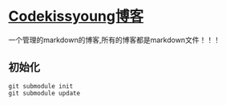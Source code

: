 # [Codekissyoung博客](http:blog.dadishe.com)

一个管理的markdown的博客,所有的博客都是markdown文件！！！

## 初始化

```git
git submodule init
git submodule update
```